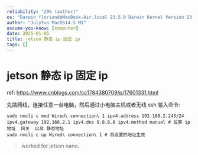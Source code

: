 ```yaml
---
reliability: "20% (author)"
os: "Darwin floriandeMacBook-Air.local 23.5.0 Darwin Kernel Version 23.5.0: Wed May  1 20:16:51 PDT 2024; root:xnu-10063.121.3~5/RELEASE_ARM64_T8103 arm64"
author: "Julyfun MacOS14.5 M1"
assume-you-know: [computer]
date: 2025-01-05
title: jetson 静态 ip 固定 ip
tags: []
---
```


# jetson 静态 ip 固定 ip

ref: https://www.cnblogs.com/cc1784380709/p/17601331.html

先插网线，连接任意一台电脑，然后通过小电脑主机或者无线 ssh 输入命令:


```
sudo nmcli c mod Wired\ connection\ 1 ipv4.address 192.168.2.245/24 ipv4.gateway 192.168.2.1 ipv4.dns 8.8.8.8 ipv4.method manual # 设置 ip 地址  网关  以及 静态地址
sudo nmcli c up Wired\ connection\ 1 # 将设置的地址生效
```

> worked for jetson nano.

